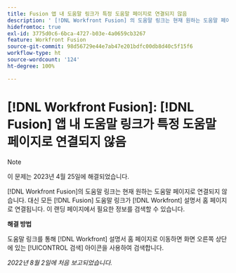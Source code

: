```yaml
---
title: Fusion 앱 내 도움말 링크가 특정 도움말 페이지로 연결되지 않음
description: ' [!DNL Workfront Fusion] 의 도움말 링크는 현재 원하는 도움말 페이지로 연결되지 않습니다. 대신 모든 Fusion 도움말 링크가 Workfront 설명서 홈 페이지로 연결됩니다. 이 랜딩 페이지에서 필요한 정보를 검색할 수 있습니다.'
hidefromtoc: true
exl-id: 3775d0c6-6bca-4727-b03e-4a0659cb3267
feature: Workfront Fusion
source-git-commit: 98d56729e44e7ab47e201bdfc00db8d40c5f15f6
workflow-type: ht
source-wordcount: '124'
ht-degree: 100%

---
```


# [!DNL Workfront Fusion]: [!DNL Fusion] 앱 내 도움말 링크가 특정 도움말 페이지로 연결되지 않음

>[!NOTE]
>
>이 문제는 2023년 4월 25일에 해결되었습니다.

[!DNL Workfront Fusion]의 도움말 링크는 현재 원하는 도움말 페이지로 연결되지 않습니다. 대신 모든 [!DNL Fusion] 도움말 링크가 [!DNL Workfront] 설명서 홈 페이지로 연결됩니다. 이 랜딩 페이지에서 필요한 정보를 검색할 수 있습니다.

**해결 방법**

도움말 링크를 통해 [!DNL Workfront] 설명서 홈 페이지로 이동하면 화면 오른쪽 상단에 있는 [!UICONTROL 검색] 아이콘을 사용하여 검색합니다.

_2022년 8월 2일에 처음 보고되었습니다._
